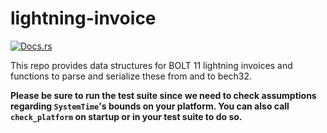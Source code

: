 # lightning-invoice
 [![Docs.rs](https://docs.rs/lightning-invoice/badge.svg)](https://docs.rs/lightning-invoice/)

This repo provides data structures for BOLT 11 lightning invoices and
functions to parse and serialize these from and to bech32.

**Please be sure to run the test suite since we need to check assumptions
regarding `SystemTime`'s bounds on your platform. You can also call `check_platform`
on startup or in your test suite to do so.**
